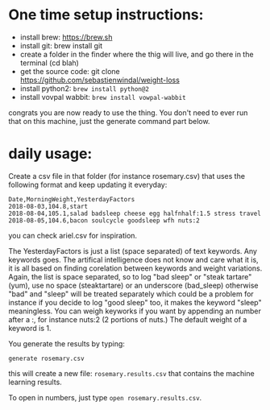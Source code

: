 # One time setup instructions:

* install brew: https://brew.sh
* install git: brew install git
* create a folder in the finder where the thig will live, and go there in the terminal (cd blah)
* get the source code: git clone https://github.com/sebastienwindal/weight-loss
* install python2: `brew install python@2`
* install vovpal wabbit: `brew install vowpal-wabbit`

congrats you are now ready to use the thing. You don't need to ever run that on this machine, just the generate command part below.

# daily usage:

Create a csv file in that folder (for instance rosemary.csv) that uses the following format and keep updating it everyday:

```
Date,MorningWeight,YesterdayFactors
2018-08-03,104.8,start
2018-08-04,105.1,salad badsleep cheese egg halfnhalf:1.5 stress travel
2018-08-05,104.6,bacon soulcycle goodsleep wfh nuts:2 
```

you can check ariel.csv for inspiration.

The YesterdayFactors is just a list (space separated) of text keywords. Any keywords goes. The artifical intelligence does not know and care what it is, it is all based on finding corelation between keywords and weight variations. Again, the list is space separated, so to log "bad sleep" or "steak tartare" (yum), use no space (steaktartare) or an underscore (bad_sleep) otherwise "bad" and "sleep" will be treated separately which could be a problem for instance if you decide to log "good sleep" too, it makes the keyword "sleep" meaningless.
You can weigh keyworks if you want by appending an number after a :, for instance nuts:2 (2 portions of nuts.) The default weight of a keyword is 1.

You generate the results by typing:

`generate rosemary.csv`

this will create a new file: `rosemary.results.csv` that contains the machine learning results.

To open in numbers, just type `open rosemary.results.csv`.